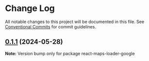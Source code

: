 # Change Log

All notable changes to this project will be documented in this file.
See [Conventional Commits](https://conventionalcommits.org) for commit guidelines.

## [0.1.1](https://github.com/hyejin85/react-maps-loader/compare/react-maps-loader-google@0.1.0...react-maps-loader-google@0.1.1) (2024-05-28)

**Note:** Version bump only for package react-maps-loader-google
